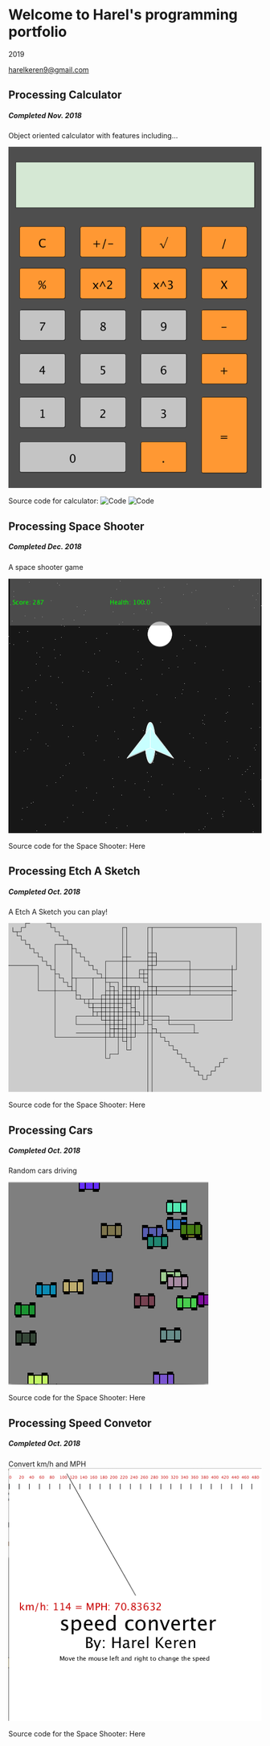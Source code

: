 # Welcome to Harel's programming portfolio
2019

harelkeren9@gmail.com

## Processing Calculator
##### Completed Nov. 2018
Object oriented calculator with features including...

![Calc](https://github.com/HarelKeren/2019ProgrammingPortfolio/blob/master/images/Calc01.png?raw=true )

Source code for calculator: 
![Code](https://github.com/HarelKeren/2019ProgrammingPortfolio/blob/master/calculator/Calc)
![Code](https://github.com/HarelKeren/2019ProgrammingPortfolio/blob/master/calculator/Button)

## Processing Space Shooter
##### Completed Dec. 2018
A space shooter game 

![SpaceSooter](https://github.com/HarelKeren/2019ProgrammingPortfolio/blob/master/images/SpaceShooter01.png?raw=true )

Source code for the Space Shooter: Here

## Processing Etch A Sketch
##### Completed Oct. 2018
A Etch A Sketch you can play!

![EtchASketch](https://github.com/HarelKeren/2019ProgrammingPortfolio/blob/master/images/line-004697.png?raw=true)

Source code for the Space Shooter: Here


## Processing Cars
##### Completed Oct. 2018
Random cars driving 

![Cars](https://github.com/HarelKeren/2019ProgrammingPortfolio/blob/master/images/Cars01.png?raw=true)

Source code for the Space Shooter: Here

## Processing Speed Convetor
##### Completed Oct. 2018
Convert km/h and MPH
![SpeedConv](https://github.com/HarelKeren/2019ProgrammingPortfolio/blob/master/images/SpeedConv.png?raw=true)

Source code for the Space Shooter: Here
